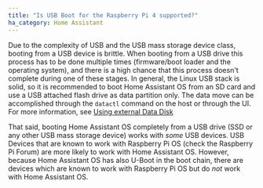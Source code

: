 ```yaml
---
title: "Is USB Boot for the Raspberry Pi 4 supported?"
ha_category: Home Assistant
---
```


Due to the complexity of USB and the USB mass storage device class, booting from a USB device is brittle. When booting from a USB drive this process has to be done multiple times (firmware/boot loader and the operating system), and there is a high chance that this process doesn't complete during one of these stages. In general, the Linux USB stack is solid, so it is recommended to boot Home Assistant OS from an SD card and use a USB attached flash drive as data partition only. The data move can be accomplished through the `datactl` command on the host or through the UI. For more information, see [Using external Data Disk](/common-tasks/os/#using-external-data-disk)


That said, booting Home Assistant OS completely from a USB drive (SSD or any other USB mass storage device) works with *some* USB devices. USB Devices that are known to work with Raspberry Pi OS (check the Raspberry Pi Forum) are more likely to work with Home Assistant OS. However, because Home Assistant OS has also U-Boot in the boot chain, there are devices which are known to work with Raspberry Pi OS but do *not* work with Home Assistant OS.
